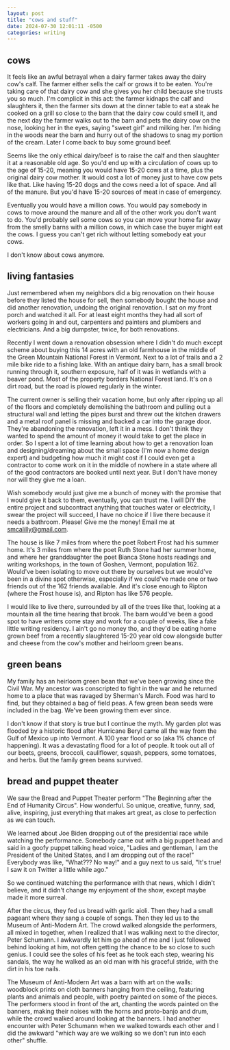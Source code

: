 ```yaml
---
layout: post
title: "cows and stuff"
date: 2024-07-30 12:01:11 -0500
categories: writing
---
```


## cows
It feels like an awful betrayal when a dairy farmer takes away the dairy cow's calf. The farmer either sells the calf or grows it to be eaten. You're taking care of that dairy cow and she gives you her child because she trusts you so much. I'm complicit in this act: the farmer kidnaps the calf and slaughters it, then the farmer sits down at the dinner table to eat a steak he cooked on a grill so close to the barn that the dairy cow could smell it, and the next day the farmer walks out to the barn and pets the dairy cow on the nose, looking her in the eyes, saying "sweet girl" and milking her. I'm hiding in the woods near the barn and hurry out of the shadows to snag my portion of the cream. Later I come back to buy some ground beef.

Seems like the only ethical dairy/beef is to raise the calf and then slaughter it at a reasonable old age. So you'd end up with a circulation of cows up to the age of 15-20, meaning you would have 15-20 cows at a time, plus the original dairy cow mother. It would cost a lot of money just to have cow pets like that. Like having 15-20 dogs and the cows need a lot of space. And all of the manure. But you'd have 15-20 sources of meat in case of emergency.

Eventually you would have a million cows. You would pay somebody in cows to move around the manure and all of the other work you don't want to do. You'd probably sell some cows so you can move your home far away from the smelly barns with a million cows, in which case the buyer might eat the cows. I guess you can't get rich without letting somebody eat your cows.

I don't know about cows anymore.

## living fantasies
Just remembered when my neighbors did a big renovation on their house before they listed the house for sell, then somebody bought the house and did another renovation, undoing the original renovation. I sat on my front porch and watched it all. For at least eight months they had all sort of workers going in and out, carpenters and painters and plumbers and electricians. And a big dumpster, twice, for both renovations.

Recently I went down a renovation obsession where I didn't do much except scheme about buying this 14 acres with an old farmhouse in the middle of the Green Mountain National Forest in Vermont. Next to a lot of trails and a 2 mile bike ride to a fishing lake. With an antique dairy barn, has a small brook running through it, southern exposure, half of it was in wetlands with a beaver pond. Most of the property borders National Forest land. It's on a dirt road, but the road is plowed regularly in the winter.

The current owner is selling their vacation home, but only after ripping up all of the floors and completely demolishing the bathroom and pulling out a structural wall and letting the pipes burst and threw out the kitchen drawers and a metal roof panel is missing and backed a car into the garage door. They're abandoning the renovation, left it in a mess. I don't think they wanted to spend the amount of money it would take to get the place in order. So I spent a lot of time learning about how to get a renovation loan and designing/dreaming about the small space (I'm now a home design expert) and budgeting how much it might cost if I could even get a contractor to come work on it in the middle of nowhere in a state where all of the good contractors are booked until next year. But I don't have money nor will they give me a loan.

Wish somebody would just give me a bunch of money with the promise that I would give it back to them, eventually, you can trust me. I will DIY the entire project and subcontract anything that touches water or electricity, I swear the project will succeed, I have no choice if I live there because it needs a bathroom. Please! Give me the money! Email me at smcalilly@gmail.com.

The house is like 7 miles from where the poet Robert Frost had his summer home. It's 3 miles from where the poet Ruth Stone had her summer home, and where her granddaughter the poet Bianca Stone hosts readings and writing workshops, in the town of Goshen, Vermont, population 162. Would've been isolating to move out there by ourselves but we would've been in a divine spot otherwise, especially if we could've made one or two friends out of the 162 friends available. And it's close enough to Ripton (where the Frost house is), and Ripton has like 576 people.

I would like to live there, surrounded by all of the trees like that, looking at a mountain all the time hearing that brook. The barn would've been a good spot to have writers come stay and work for a couple of weeks, like a fake little writing residency. I ain't go no money tho, and they'd be eating home grown beef from a recently slaughtered 15-20 year old cow alongside butter and cheese from the cow's mother and heirloom green beans.


## green beans
My family has an heirloom green bean that we've been growing since the Civil War. My ancestor was conscripted to fight in the war and he returned home to a place that was ravaged by Sherman's March. Food was hard to find, but they obtained a bag of field peas. A few green bean seeds were included in the bag. We've been growing them ever since.

I don't know if that story is true but I continue the myth. My garden plot was flooded by a historic flood after Hurricane Beryl came all the way from the Gulf of Mexico up into Vermont. A 100 year flood or so (aka 1% chance of happening). It was a devastating flood for a lot of people. It took out all of our beets, greens, broccoli, cauliflower, squash, peppers, some tomatoes, and herbs. But the family green beans survived.


## bread and puppet theater
We saw the Bread and Puppet Theater perform "The Beginning after the End of Humanity Circus". How wonderful. So unique, creative, funny, sad, alive, inspiring, just everything that makes art great, as close to perfection as we can touch.

We learned about Joe Biden dropping out of the presidential race while watching the performance. Somebody came out with a big puppet head and said in a goofy puppet talking head voice, "Ladies and gentleman, I am the President of the United States, and I am dropping out of the race!" Everybody was like, "What??? No way!" and a guy next to us said, "It's true! I saw it on Twitter a little while ago."

So we continued watching the performance with that news, which I didn't believe, and it didn't change my enjoyment of the show, except maybe made it more surreal.

After the circus, they fed us bread with garlic aioli. Then they had a small pageant where they sang a couple of songs. Then they led us to the Museum of Anti-Modern Art. The crowd walked alongside the performers, all mixed in together, when I realized that I was walking next to the director, Peter Schumann. I awkwardly let him go ahead of me and I just followed behind looking at him, not often getting the chance to be so close to such genius. I could see the soles of his feet as he took each step, wearing his sandals, the way he walked as an old man with his graceful stride, with the dirt in his toe nails.

The Museum of Anti-Modern Art was a barn with art on the walls: woodblock prints on cloth banners hanging from the ceiling, featuring plants and animals and people, with poetry painted on some of the pieces. The performers stood in front of the art, chanting the words painted on the banners, making their noises with the horns and proto-banjo and drum, while the crowd walked around looking at the banners. I had another encounter with Peter Schumann when we walked towards each other and I did the awkward "which way are we walking so we don't run into each other" shuffle.

